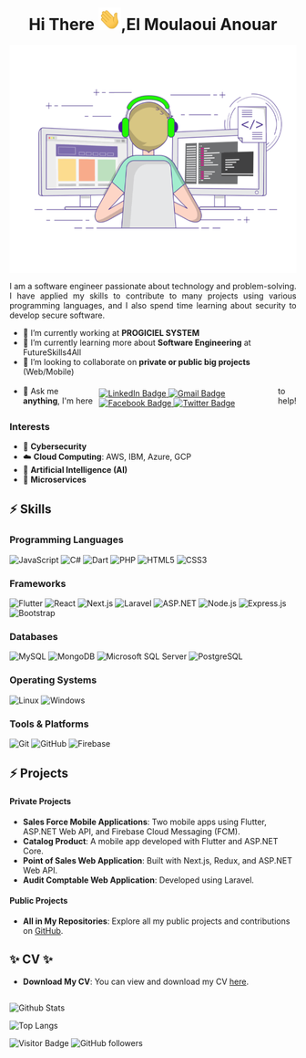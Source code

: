 

<h1 align="center">Hi There <img src="https://github.com/ElMoulaouiAnouar/ELMoulaouiAnouar/blob/main/wave.gif" width="40px">,El Moulaoui Anouar</h1>

<p align="center">
  <img align="center" width="100%" height="400px" alt="Skills" src="https://raw.githubusercontent.com/devSouvik/devSouvik/master/gif3.gif" />
</p>
<p align="justify">
I am a software engineer passionate about technology and problem-solving. I have applied my skills to contribute to many projects using various programming languages, and I also spend time learning about security to develop secure software.
</p>

- 🔭 I’m currently working at **PROGICIEL SYSTEM**
- 🌱 I’m currently learning more about **Software Engineering** at FutureSkills4All
- 👯 I’m looking to collaborate on **private or public big projects** (Web/Mobile)
- <p style="display: flex; align-items: center; gap: 10px;">
    <span> 💬 Ask me <strong>anything</strong>, I'm here </span>
    <span style="padding-top:7px">
        <a href="https://ma.linkedin.com/in/anouar-el-moulaoui-9382a8209/">
            <img src="https://img.shields.io/badge/-Linkedin-blue?style=flat-square&logo=Linkedin&logoColor=white" alt="LinkedIn Badge" />
        </a>
        <a href="mailto:elmoulaoui.anouar@gmail.com">
            <img src="https://img.shields.io/badge/-Gmail-c14438?style=flat-square&logo=Gmail&logoColor=white" alt="Gmail Badge" />
        </a>
        <a href="https://www.facebook.com/spoo.pow.96/">
            <img src="https://img.shields.io/badge/-Facebook-0088CC?style=flat&logo=Facebook&logoColor=white" alt="Facebook Badge" />
        </a>
        <a href="https://twitter.com/anouarmoulaoui/">
            <img src="https://img.shields.io/badge/-Twitter-1DA1F2?style=flat&logo=Twitter&logoColor=white" alt="Twitter Badge" />
        </a>
    </span>
    <span>to help!</span>
</p>

### Interests 
- 🔐 **Cybersecurity**
- ☁️ **Cloud Computing**: AWS, IBM, Azure, GCP
- 🤖 **Artificial Intelligence (AI)**
- 🔄 **Microservices**




## ⚡ Skills

### Programming Languages
![JavaScript](https://img.shields.io/badge/-JavaScript-black?style=flat-square&logo=javascript)
![C#](https://img.shields.io/badge/-C%23-239120?style=flat-square&logo=csharp)
![Dart](https://img.shields.io/badge/-Dart-0175C2?style=flat-square&logo=dart&logoColor=white)
![PHP](https://img.shields.io/badge/-PHP-777BB4?style=flat-square&logo=php)
![HTML5](https://img.shields.io/badge/-HTML5-E34F26?style=flat-square&logo=html5&logoColor=white)
![CSS3](https://img.shields.io/badge/-CSS3-1572B6?style=flat-square&logo=css3)

### Frameworks
![Flutter](https://img.shields.io/badge/-Flutter-00599C?style=flat-square&logo=Flutter)
![React](https://img.shields.io/badge/-React.js-61DAFB?style=flat-square&logo=react&logoColor=black)
![Next.js](https://img.shields.io/badge/-Next.js-000000?style=flat-square&logo=next.js&logoColor=white)
![Laravel](https://img.shields.io/badge/-Laravel-FF2D20?style=flat-square&logo=Laravel)
![ASP.NET](https://img.shields.io/badge/-ASP.NET-5C2D91?style=flat-square&logo=aspnet&logoColor=white)
![Node.js](https://img.shields.io/badge/-Node.js-339933?style=flat-square&logo=node.js&logoColor=white)
![Express.js](https://img.shields.io/badge/-Express.js-000000?style=flat-square&logo=express&logoColor=white)
![Bootstrap](https://img.shields.io/badge/-Bootstrap-563D7C?style=flat-square&logo=bootstrap)

### Databases
![MySQL](https://img.shields.io/badge/-MySQL-black?style=flat-square&logo=mysql)
![MongoDB](https://img.shields.io/badge/MongoDB-%2304A65D.svg?style=flat-square&logo=MongoDB&logoColor=white)
![Microsoft SQL Server](https://img.shields.io/badge/Microsoft%20SQL%20Server-CC2927?style=flat-square&logo=microsoft-sql-server&logoColor=white)
![PostgreSQL](https://img.shields.io/badge/PostgreSQL-%23316192.svg?style=flat-square&logo=PostgreSQL&logoColor=white)

### Operating Systems
![Linux](https://img.shields.io/badge/-Linux-black?style=flat-square&logo=linux)
![Windows](https://img.shields.io/badge/-Windows-0078D4?style=flat-square&logo=windows&logoColor=white)

### Tools & Platforms
![Git](https://img.shields.io/badge/-Git-black?style=flat-square&logo=git)
![GitHub](https://img.shields.io/badge/-GitHub-181717?style=flat-square&logo=github)
![Firebase](https://img.shields.io/badge/Firebase-%23039BE5.svg?style=flat-square&logo=Firebase&logoColor=white)


## ⚡ Projects

#### Private Projects
- **Sales Force Mobile Applications**: Two mobile apps using Flutter, ASP.NET Web API, and Firebase Cloud Messaging (FCM).
- **Catalog Product**: A mobile app developed with Flutter and ASP.NET Core.
- **Point of Sales Web Application**: Built with Next.js, Redux, and ASP.NET Web API.
- **Audit Comptable Web Application**: Developed using Laravel.
#### Public Projects
- **All in My Repositories**: Explore all my public projects and contributions on [GitHub](https://github.com/ElMoulaouiAnouar?tab=repositories).

## ✨ CV ✨
- **Download My CV**: You can view and download my CV [here](https://github.com/ElMoulaouiAnouar/ELMoulaouiAnouar/blob/main/cv.pdf).

##


![Github Stats](https://github-readme-stats.vercel.app/api?username=ELMoulaouiAnouar&count_private=true&show_icons=true&include_all_commits=true)

![Top Langs](https://github-readme-stats.vercel.app/api/top-langs/?username=ELMoulaouiAnouar&hide=TeX&layout=compact)

![Visitor Badge](https://visitor-badge.laobi.icu/badge?page_id=ELMoulaouiAnouar)
![GitHub followers](https://img.shields.io/github/followers/ELMoulaouiAnouar?style=social)

<!-- <img src="https://github.com/ElMoulaouiAnouar/ELMoulaouiAnouar/blob/main/cv_img.jpg" alt="elmoulaoui anouar"> -->

